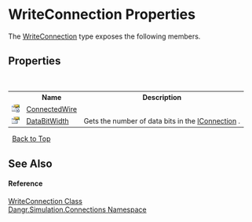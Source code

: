 # WriteConnection Properties
 

The <a href="T_Dangr_Simulation_Connections_WriteConnection">WriteConnection</a> type exposes the following members.


## Properties
&nbsp;<table><tr><th></th><th>Name</th><th>Description</th></tr><tr><td>![Private property](media/privproperty.gif "Private property")</td><td><a href="P_Dangr_Simulation_Connections_WriteConnection_ConnectedWire">ConnectedWire</a></td><td /></tr><tr><td>![Public property](media/pubproperty.gif "Public property")</td><td><a href="P_Dangr_Simulation_Connections_WriteConnection_DataBitWidth">DataBitWidth</a></td><td>
Gets the number of data bits in the <a href="T_Dangr_Simulation_Connections_IConnection">IConnection</a> .</td></tr></table>&nbsp;
<a href="#writeconnection-properties">Back to Top</a>

## See Also


#### Reference
<a href="T_Dangr_Simulation_Connections_WriteConnection">WriteConnection Class</a><br /><a href="N_Dangr_Simulation_Connections">Dangr.Simulation.Connections Namespace</a><br />